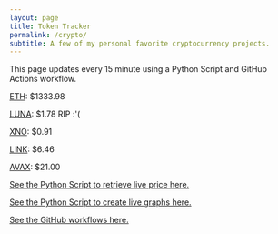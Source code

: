 ```yaml
---
layout: page
title: Token Tracker
permalink: /crypto/
subtitle: A few of my personal favorite cryptocurrency projects.
---
```


 This page updates every 15 minute using a Python Script and GitHub Actions workflow.


<!--BEGINCRYPTOINPUT-->
[ETH](https://smfxfc.github.io/crypto/eth.html): $1333.98

[LUNA](https://smfxfc.github.io/crypto/luna.html): $1.78 RIP :'(

[XNO](https://smfxfc.github.io/crypto/xno.html): $0.91

[LINK](https://smfxfc.github.io/crypto/link.html): $6.46

[AVAX](https://smfxfc.github.io/crypto/avax.html): $21.00

<!--ENDCRYPTOINPUT-->
 
 
[See the Python Script to retrieve live price here.](https://github.com/smfxfc/smfxfc.github.io/blob/master/src/get_cryptos.py)

[See the Python Script to create live graphs here.](https://github.com/smfxfc/smfxfc.github.io/blob/master/src/graph_crypto.py)

[See the GitHub workflows here.](https://github.com/smfxfc/smfxfc.github.io/blob/master/.github/workflows/)
